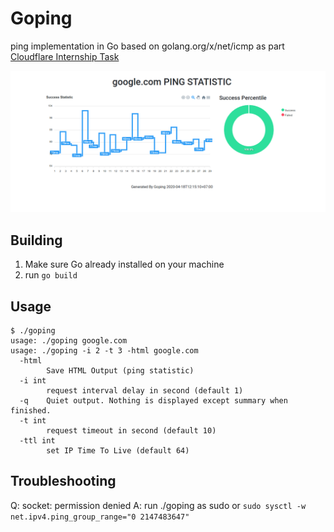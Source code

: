 # Goping

ping implementation in Go based on golang.org/x/net/icmp as part [Cloudflare Internship Task](https://github.com/cloudflare-internship-2020/internship-application-systems)

![HTML Output example](output-example/html-output-example.png)

## Building

1. Make sure Go already installed on your machine
2. run `go build`

## Usage

```
$ ./goping
usage: ./goping google.com
usage: ./goping -i 2 -t 3 -html google.com
  -html
    	Save HTML Output (ping statistic)
  -i int
    	request interval delay in second (default 1)
  -q	Quiet output. Nothing is displayed except summary when finished.
  -t int
    	request timeout in second (default 10)
  -ttl int
    	set IP Time To Live (default 64)
```

## Troubleshooting

Q: socket: permission denied
A: run ./goping as sudo or `sudo sysctl -w net.ipv4.ping_group_range="0 2147483647"`
